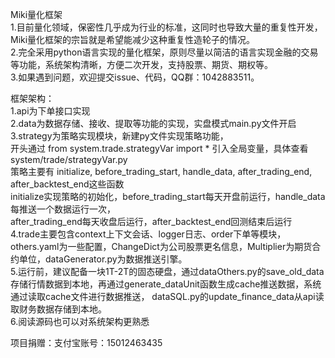 

Miki量化框架  
	  1.目前量化领域，保密性几乎成为行业的标准，这同时也导致大量的重复性开发，Miki量化框架的宗旨就是希望能减少这种重复性造轮子的情况。  
	  2.完全采用python语言实现的量化框架，原则尽量以简洁的语言实现金融的交易等功能，系统架构清晰，方便二次开发，支持股票、期货、期权等。  
	  3.如果遇到问题，欢迎提交issue、代码，QQ群：1042883511。  


框架架构：  
	1.api为下单接口实现  
	2.data为数据存储、接收、提取等功能的实现，实盘模式main.py文件开启  
	3.strategy为策略实现模块，新建py文件实现策略功能，  
	  开头通过 from system.trade.strategyVar import * 引入全局变量，具体查看system/trade/strategyVar.py  
	  策略主要有 initialize, before_trading_start, handle_data, after_trading_end, after_backtest_end这些函数  
	  initialize实现策略的初始化，before_trading_start每天开盘前运行，handle_data每推送一个数据运行一次，  
	  after_trading_end每天收盘后运行，after_backtest_end回测结束后运行  
	4.trade主要包含context上下文会话、logger日志、order下单等模块，others.yaml为一些配置，ChangeDict为公司股票更名信息，Multiplier为期货合约单位，dataGenerator.py为数据推送引擎。   
	5.运行前，建议配备一块1T-2T的固态硬盘，通过dataOthers.py的save_old_data存储行情数据到本地，再通过generate_dataUnit函数生成cache推送数据，系统通过读取cache文件进行数据推送，  dataSQL.py的update_finance_data从api读取财务数据存储到本地。  
	6.阅读源码也可以对系统架构更熟悉  


项目捐赠：支付宝账号：15012463435



























